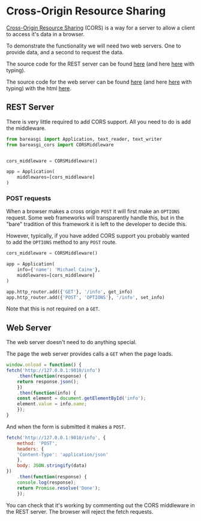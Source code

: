 # Cross-Origin Resource Sharing

[Cross-Origin Resource Sharing](https://developer.mozilla.org/en-US/docs/Web/HTTP/CORS)
(CORS) is a way for a server to allow a client to access it's data in a browser.

To demonstrate the functionality we will need two web servers. One to provide
data, and a second to request the data.

The source code for the REST server can be found
[here](../examples/cors_rest_server_nt.py)
(and here [here](../examples/cors_rest_server.py) with typing).

The source code for the web server can be found
[here](../examples/cors_web_server_nt.py)
(and here [here](../examples/cors_web_server.py) with typing)
with the html
[here](../examples/cors_web_server.html).

## REST Server

There is very little required to add CORS support. All you need to do is add
the middleware.

```python
from bareasgi import Application, text_reader, text_writer
from bareasgi_cors import CORSMiddleware


cors_middleware = CORSMiddleware()

app = Application(
    middlewares=[cors_middleware]
)
```

### POST requests

When a browser makes a cross origin `POST` it will first make an `OPTIONS`
request. Some web frameworks will transparently handle this, but in the "bare"
tradition of this framework it is left to the developer to decide this.

However, typically, if you have added CORS support you probably wanted to add
the `OPTIONS` method to any `POST` route.

```python
cors_middleware = CORSMiddleware()

app = Application(
    info={'name': 'Michael Caine'},
    middlewares=[cors_middleware]
)

app.http_router.add({'GET'}, '/info', get_info)
app.http_router.add({'POST', 'OPTIONS'}, '/info', set_info)
```

Note that this is not required on a `GET`.

## Web Server

The web server doesn't need to do anything special.

The page the web server provides calls a `GET` when the page loads.
```javascript
window.onload = function() {
fetch('http://127.0.0.1:9010/info')
    .then(function(response) {
    return response.json();
    })
    .then(function(info) {
    const element = document.getElementById('info');
    element.value = info.name;
    });
}
```

And when the form is submitted it makes a `POST`.

```javascript
fetch('http://127.0.0.1:9010/info', {
    method: 'POST',
    headers: {
    'Content-Type': 'application/json'
    },
    body: JSON.stringify(data)
})
    .then(function(response) {
    console.log(response);
    return Promise.resolve('Done');
    });
```

You can check that it's working by commenting out the CORS middleware in the
REST server. The browser will reject the fetch requests.
